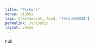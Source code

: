 ```yaml
---
title: "Picho's"
venue: v13952
tags: [restaurant, food, "fhrs:694928"]
permalink: /v/13952/
layout: venue
---
```

null